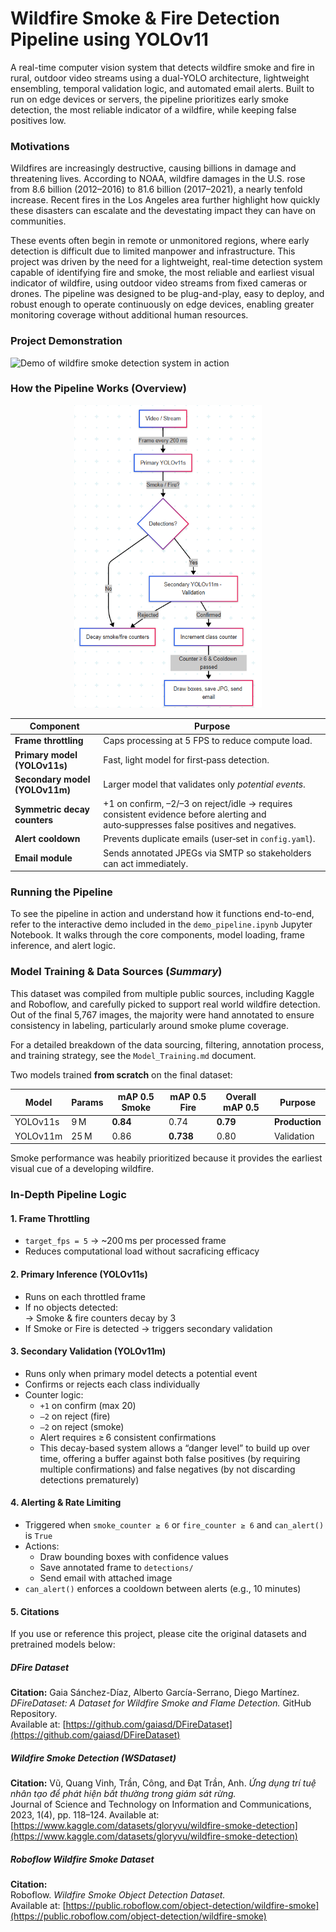 # Wildfire Smoke & Fire Detection Pipeline using YOLOv11

A real-time computer vision system that detects wildfire smoke and fire in rural, outdoor video streams using a dual-YOLO architecture, lightweight ensembling, temporal validation logic, and automated email alerts. Built to run on edge devices or servers, the pipeline prioritizes early smoke detection, the most reliable indicator of a wildfire, while keeping false positives low.

### Motivations

Wildfires are increasingly destructive, causing billions in damage and threatening lives. According to NOAA, wildfire damages in the U.S. rose from 8.6 billion (2012–2016) to 81.6 billion (2017–2021), a nearly tenfold increase. Recent fires in the Los Angeles area further highlight how quickly these disasters can escalate and the devestating impact they can have on communities.

These events often begin in remote or unmonitored regions, where early detection is difficult due to limited manpower and infrastructure. This project was driven by the need for a lightweight, real-time detection system capable of identifying fire and smoke, the most reliable and earliest visual indicator of wildfire, using outdoor video streams from fixed cameras or drones. The pipeline was designed to be plug-and-play, easy to deploy, and robust enough to operate continuously on edge devices, enabling greater monitoring coverage without additional human resources.

### Project Demonstration
![Demo of wildfire smoke detection system in action](media/Demo.gif)
### How the Pipeline Works (Overview)
<p align="center">
  <img src="media/flowchart.png" alt="Detection Pipeline Flowchart" width="300"/>
</p>

| Component                  | Purpose                                                                 |
|---------------------------|-------------------------------------------------------------------------|
| **Frame throttling**      | Caps processing at 5 FPS to reduce compute load.                           |
| **Primary model (YOLOv11s)** | Fast, light model for first‑pass detection.                          |
| **Secondary model (YOLOv11m)** | Larger model that validates only *potential events*.
| **Symmetric decay counters** | +1 on confirm, –2/–3 on reject/idle → requires consistent evidence before alerting and auto‑suppresses false positives and negatives.     |
| **Alert cooldown**        | Prevents duplicate emails (user‑set in `config.yaml`).                  |
| **Email module**          | Sends annotated JPEGs via SMTP so stakeholders can act immediately.     |

### Running the Pipeline
To see the pipeline in action and understand how it functions end-to-end, refer to the interactive demo included in the `demo_pipeline.ipynb` Jupyter Notebook. It walks through the core components, model loading, frame inference, and alert logic.

### Model Training & Data Sources (*Summary*)
This dataset was compiled from multiple public sources, including Kaggle and Roboflow, and carefully picked to support real world wildfire detection. Out of the final 5,767 images, the majority were hand annotated to ensure consistency in labeling, particularly around smoke plume coverage.

For a detailed breakdown of the data sourcing, filtering, annotation process, and training strategy, see the `Model_Training.md` document.

Two models trained **from scratch** on the final dataset:

| Model    | Params | mAP 0.5 Smoke | mAP 0.5 Fire | Overall mAP 0.5 | Purpose   |
|----------|--------|----------------|---------------|------------------|----------------|
| YOLOv11s | 9 M    | **0.84**       | 0.74          | **0.79**         | **Production** |
| YOLOv11m | 25 M   | 0.86           | **0.738**      | 0.80             | Validation     |

Smoke performance was heabily prioritized because it provides the earliest visual cue of a developing wildfire.

### In-Depth Pipeline Logic
#### 1. **Frame Throttling**
- `target_fps = 5` → ~200 ms per processed frame  
- Reduces computational load without sacraficing efficacy
#### 2. **Primary Inference (YOLOv11s)**
- Runs on each throttled frame  
- If no objects detected:  
  → Smoke & fire counters decay by 3  
- If Smoke or Fire is detected → triggers secondary validation
#### 3. **Secondary Validation (YOLOv11m)**
- Runs only when primary model detects a potential event  
- Confirms or rejects each class individually 
- Counter logic: 
  - `+1` on confirm (max 20)  
  - `–2` on reject (fire)  
  - `–2` on reject (smoke)  
  - Alert requires ≥ 6 consistent confirmations
  - This decay-based system allows a “danger level” to build up over time, offering a buffer against both false positives (by requiring multiple confirmations) and false negatives (by not discarding detections prematurely)
#### 4. **Alerting & Rate Limiting**
- Triggered when `smoke_counter ≥ 6` or `fire_counter ≥ 6` and `can_alert()` is `True`  
- Actions:
  - Draw bounding boxes with confidence values  
  - Save annotated frame to `detections/`  
  - Send email with attached image  
- `can_alert()` enforces a cooldown between alerts (e.g., 10 minutes)
#### 5. Citations
If you use or reference this project, please cite the original datasets and pretrained models below:
##### **DFire Dataset**

**Citation:**
Gaia Sánchez-Díaz, Alberto García-Serrano, Diego Martínez. *DFireDataset: A Dataset for Wildfire Smoke and Flame Detection.* GitHub Repository.  
Available at: [https://github.com/gaiasd/DFireDataset](https://github.com/gaiasd/DFireDataset)

##### **Wildfire Smoke Detection (WSDataset)**

**Citation:**
Vũ, Quang Vinh, Trần, Công, and Đạt Trần, Anh. *Ứng dụng trí tuệ nhân tạo để phát hiện bất thường trong giám sát rừng.*  
Journal of Science and Technology on Information and Communications, 2023, 1(4), pp. 118–124. 
Available at: [https://www.kaggle.com/datasets/gloryvu/wildfire-smoke-detection](https://www.kaggle.com/datasets/gloryvu/wildfire-smoke-detection)
##### **Roboflow Wildfire Smoke Dataset**

**Citation:**  
Roboflow. *Wildfire Smoke Object Detection Dataset.*  
Available at: [https://public.roboflow.com/object-detection/wildfire-smoke](https://public.roboflow.com/object-detection/wildfire-smoke)

   
    

